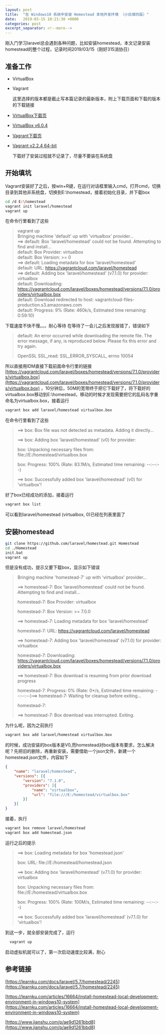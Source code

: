 ```yaml
---
layout: post
title:  "在 Windows10 系统中安装 Homestead 本地开发环境 （小白填坑版）"
date:   2019-03-15 10:21:38 +0800
categories: post
excerpt_separator: <!--more-->
---
```

  刚入门学习laravel总会遇到各种问题，比如安装homestead，本文记录安装homestead的整个过程，记录时间2019/03/15（刚好315消协日）
<!--more-->

## 准备工作
- VirtualBox
- Vagrant

  这里选择的版本都是截止写本篇记录的最新版本，附上下载页面和下载的版本的下载链接
- [VirtualBox下载页](https://www.virtualbox.org/wiki/Downloads)
- [VirtualBox v6.0.4](https://download.virtualbox.org/virtualbox/6.0.4/VirtualBox-6.0.4-128413-Win.exe)
- [Vagrant下载页](https://www.vagrantup.com/downloads.html)
- [Vagrant v2.2.4 64-bit](https://releases.hashicorp.com/vagrant/2.2.4/vagrant_2.2.4_x86_64.msi)

  下载好了安装过程就不记录了，尽量不要装在系统盘

## 开始填坑
  Vagrant安装好了之后，按win+R键，在运行对话框里输入cmd，打开cmd，切换目录到其他非系统盘，切换到E:\homestead，接着初始化目录，并下载box
```sh
cd /d E:\homestead
vagrant init laravel/homestead
vagrant up
```

  在命令行里看到了这些
> vagrant up
<br />Bringing machine 'default' up with 'virtualbox' provider...
<br />==> default: Box 'laravel/homestead' could not be found. Attempting to find and install...
<br />default: Box Provider: virtualbox
<br />default: Box Version: >= 0
<br />==> default: Loading metadata for box 'laravel/homestead'
<br />default: URL: https://vagrantcloud.com/laravel/homestead
<br />==> default: Adding box 'laravel/homestead' (v7.1.0) for provider: virtualbox
<br />default: Downloading: https://vagrantcloud.com/laravel/boxes/homestead/versions/7.1.0/providers/virtualbox.box
<br />default: Download redirected to host: vagrantcloud-files-production.s3.amazonaws.com
<br />default: Progress: 9% (Rate: 460k/s, Estimated time remaining: 0:59:10)

  下载速度不快不慢。。。耐心等待
  在等待了一会儿之后发现报错了，错误如下
> default:
> An error occurred while downloading the remote file. The error
> message, if any, is reproduced below. Please fix this error and try
> again.
> 
> OpenSSL SSL_read: SSL_ERROR_SYSCALL, errno 10054

  所以直接用IDM直接下载前面命令行里的链接[https://vagrantcloud.com/laravel/boxes/homestead/versions/7.1.0/providers/virtualbox.box](https://vagrantcloud.com/laravel/boxes/homestead/versions/7.1.0/providers/virtualbox.box) ，10分钟后，50M的宽带终于把它下载好了，将下载好的virtualbox.box移动到E:\homestead，移动的时候才发现需要把它的乱码名字重命名为virtualbox.box，接着运行
```sh
vagrant box add laravel/homestead virtualbox.box
```

  在命令行里看到了这些
> ==> box: Box file was not detected as metadata. Adding it directly...
> 
> ==> box: Adding box 'laravel/homestead' (v0) for provider:
> 
>   box: Unpacking necessary files from: file://E:/homestead/virtualbox.box
> 
>   box: Progress: 100% (Rate: 83.1M/s, Estimated time remaining: --:--:--)
> 
> ==> box: Successfully added box 'laravel/homestead' (v0) for 'virtualbox'!

  好了box已经成功的添加，接着运行
```sh
vagrant box list
```

  可以看到laravel/homestead (virtualbox, 0)已经在列表里面了

## 安装homestead
```sh
git clone https://github.com/laravel/homestead.git Homestead
cd ./Homestead
init.bat
vagrant up
```

  但是没有成功，提示又要下载box，显示如下错误
> Bringing machine 'homestead-7' up with 'virtualbox' provider...
> 
> ==> homestead-7: Box 'laravel/homestead' could not be found. Attempting to find and install...
> 
>    homestead-7: Box Provider: virtualbox
> 
>    homestead-7: Box Version: >= 7.0.0
> 
> ==> homestead-7: Loading metadata for box 'laravel/homestead'
> 
>    homestead-7: URL: https://vagrantcloud.com/laravel/homestead
> 
> ==> homestead-7: Adding box 'laravel/homestead' (v7.1.0) for provider: virtualbox
> 
>    homestead-7: Downloading: https://vagrantcloud.com/laravel/boxes/homestead/versions/7.1.0/providers/virtualbox.box
> 
> ==> homestead-7: Box download is resuming from prior download progress
> 
>    homestead-7: Progress: 0% (Rate: 0*/s, Estimated time remaining: --:--:--)==> homestead-7: Waiting for cleanup before exiting...
> 
>    homestead-7:
> 
> ==> homestead-7: Box download was interrupted. Exiting.

  为什么呢，因为之前执行
```sh
vagrant box add laravel/homestead virtualbox.box
```

  的时候，成功安装的box版本是V0,而homestead对box版本有要求，怎么解决呢？先把旧的删除，再重新安装，需要借助一个json文件，新建一个homestead.json文件，内容如下
```json
{
	"name": "laravel/homestead",
	"versions": [{
		"version": "7.1.0",
		"providers": [{
			"name": "virtualbox",
			"url": "file:///E:/homestead/virtualbox.box"
		}]
	}]
}
```

  接着，执行
```sh
vagrant box remove laravel/homestead
vagrant box add homestead.json
```

  运行之后的提示
> ==> box: Loading metadata for box 'homestead.json'
> 
>    box: URL: file://E:/homestead/homestead.json
> 
> ==> box: Adding box 'laravel/homestead' (v7.1.0) for provider: virtualbox
> 
>    box: Unpacking necessary files from: file://E:/homestead/virtualbox.box
> 
>    box: Progress: 100% (Rate: 100M/s, Estimated time remaining: --:--:--)
> 
> ==> box: Successfully added box 'laravel/homestead' (v7.1.0) for 'virtualbox'!

  到这一步，就全部安装完成了，运行
```sh
  vagrant up
```
  启动虚拟机就可以了，第一次启动速度比较满，耐心

## 参考链接
[https://learnku.com/docs/laravel/5.7/homestead/2245](https://learnku.com/docs/laravel/5.7/homestead/2245)

[https://learnku.com/articles/16664/install-homestead-local-development-environment-in-windows10-system](https://learnku.com/articles/16664/install-homestead-local-development-environment-in-windows10-system)

[https://www.jianshu.com/p/ae9d1261bbd8](https://www.jianshu.com/p/ae9d1261bbd8)
